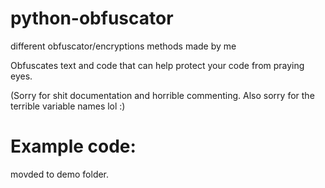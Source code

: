 # python-obfuscator
different obfuscator/encryptions methods made by me

Obfuscates text and code that can help protect your code from praying eyes.

(Sorry for shit documentation and horrible commenting. Also sorry for the terrible variable names lol :)

# Example code:
movded to demo folder.
